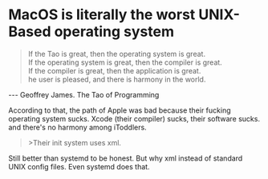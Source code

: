 # MacOS is literally the worst UNIX-Based operating system

>If the Tao is great, then the operating system is great.  
>If the operating system is great, then the compiler is great.  
>If the compiler is great, then the application is great.  
>he user is pleased, and there is harmony in the world.   

--- Geoffrey James. The Tao of Programming

According to that, the path of Apple was bad because their fucking
operating system sucks. Xcode (their compiler) sucks, their software
sucks. and there's no harmony among iToddlers.

>\>Their init system uses xml.

Still better than systemd to be honest. But why xml instead of
standard UNIX config files. Even systemd does that.

